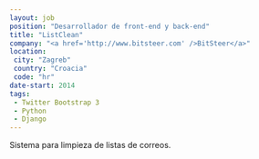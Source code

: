 ```yaml
---
layout: job
position: "Desarrollador de front-end y back-end"
title: "ListClean"
company: "<a href='http://www.bitsteer.com' />BitSteer</a>"
location:
 city: "Zagreb"
 country: "Croacia"
 code: "hr"
date-start: 2014
tags:
 - Twitter Bootstrap 3
 - Python
 - Django
---
```


Sistema para limpieza de listas de correos.